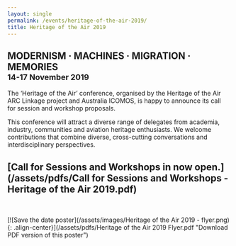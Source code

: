 ```yaml
---
layout: single
permalink: /events/heritage-of-the-air-2019/
title: Heritage of the Air 2019
---
```


## MODERNISM &middot; MACHINES &middot; MIGRATION &middot; MEMORIES<br> <small>14-17 November 2019</small>

The ‘Heritage of the Air’ conference, organised by the Heritage of the Air ARC Linkage project and Australia ICOMOS, is happy to announce its call for session and workshop proposals.

This conference will attract a diverse range of delegates from academia, industry, communities and aviation heritage enthusiasts. We welcome contributions that combine diverse, cross-cutting conversations and interdisciplinary perspectives.

## [Call for Sessions and Workshops in now open.](/assets/pdfs/Call for Sessions and Workshops - Heritage of the Air 2019.pdf)
<br>

[![Save the date poster](/assets/images/Heritage of the Air 2019 - flyer.png){: .align-center}](/assets/pdfs/Heritage of the Air 2019 Flyer.pdf "Download PDF version of this poster")